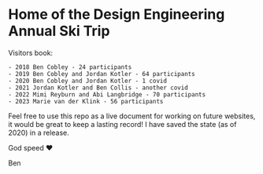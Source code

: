 # Home of the Design Engineering Annual Ski Trip

Visitors book: 

```
- 2018 Ben Cobley - 24 participants
- 2019 Ben Cobley and Jordan Kotler - 64 participants 
- 2020 Ben Cobley and Jordan Kotler - 1 covid
- 2021 Jordan Kotler and Ben Collis - another covid
- 2022 Mimi Reyburn and Abi Langbridge - 70 participants
- 2023 Marie van der Klink - 56 participants
```

Feel free to use this repo as a live document for working on future websites, it would be great to keep a lasting record! I have saved the state (as of 2020) in a release. 

God speed ❤️

Ben

